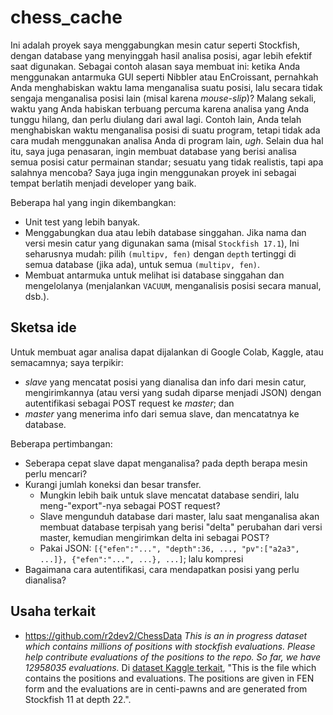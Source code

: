 # chess_cache

Ini adalah proyek saya menggabungkan mesin catur seperti Stockfish, dengan database yang menyinggah hasil analisa posisi, agar lebih efektif saat digunakan. Sebagai contoh alasan saya membuat ini: ketika Anda menggunakan antarmuka GUI seperti Nibbler atau EnCroissant, pernahkah Anda menghabiskan waktu lama menganalisa suatu posisi, lalu secara tidak sengaja menganalisa posisi lain (misal karena *mouse-slip*)? Malang sekali, waktu yang Anda habiskan terbuang percuma karena analisa yang Anda tunggu hilang, dan perlu diulang dari awal lagi. Contoh lain, Anda telah menghabiskan waktu menganalisa posisi di suatu program, tetapi tidak ada cara mudah menggunakan analisa Anda di program lain, *ugh*. Selain dua hal itu, saya juga penasaran, ingin membuat database yang berisi analisa semua posisi catur permainan standar; sesuatu yang tidak realistis, tapi apa salahnya mencoba? Saya juga ingin menggunakan proyek ini sebagai tempat berlatih menjadi developer yang baik.

Beberapa hal yang ingin dikembangkan:
* Unit test yang lebih banyak.
* Menggabungkan dua atau lebih database singgahan. Jika nama dan versi mesin catur yang digunakan sama (misal `Stockfish 17.1`), Ini seharusnya mudah: pilih `(multipv, fen)` dengan `depth` tertinggi di semua database (jika ada), untuk semua `(multipv, fen)`.
* Membuat antarmuka untuk melihat isi database singgahan dan mengelolanya (menjalankan `VACUUM`, menganalisis posisi secara manual, dsb.).

## Sketsa ide

Untuk membuat agar analisa dapat dijalankan di Google Colab, Kaggle, atau semacamnya; saya terpikir:
* *slave* yang mencatat posisi yang dianalisa dan info dari mesin catur, mengirimkannya (atau versi yang sudah diparse menjadi JSON) dengan autentifikasi sebagai POST request ke *master*; dan
* *master* yang menerima info dari semua slave, dan mencatatnya ke database.

Beberapa pertimbangan:
* Seberapa cepat slave dapat menganalisa? pada depth berapa mesin perlu mencari?
* Kurangi jumlah koneksi dan besar transfer.
    * Mungkin lebih baik untuk slave mencatat database sendiri, lalu meng-"export"-nya sebagai POST request?
    * Slave mengunduh database dari master, lalu saat menganalisa akan membuat database terpisah yang berisi "delta" perubahan dari versi master, kemudian mengirimkan delta ini sebagai POST?
    * Pakai JSON: `[{"efen":"...", "depth":36, ..., "pv":["a2a3", ...]}, {"efen":"...", ...}, ...]`; lalu kompresi
* Bagaimana cara autentifikasi, cara mendapatkan posisi yang perlu dianalisa?

## Usaha terkait

* https://github.com/r2dev2/ChessData *This is an in progress dataset which contains millions of positions with stockfish evaluations. Please help contribute evaluations of the positions to the repo. So far, we have 12958035 evaluations.* Di [dataset Kaggle terkait](https://www.kaggle.com/datasets/ronakbadhe/chess-evaluations), "This is the file which contains the positions and evaluations. The positions are given in FEN form and the evaluations are in centi-pawns and are generated from Stockfish 11 at depth 22.".

